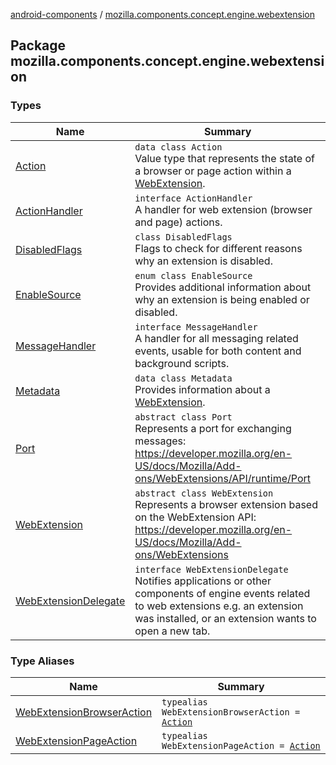 [android-components](../index.md) / [mozilla.components.concept.engine.webextension](./index.md)

## Package mozilla.components.concept.engine.webextension

### Types

| Name | Summary |
|---|---|
| [Action](-action/index.md) | `data class Action`<br>Value type that represents the state of a browser or page action within a [WebExtension](-web-extension/index.md). |
| [ActionHandler](-action-handler/index.md) | `interface ActionHandler`<br>A handler for web extension (browser and page) actions. |
| [DisabledFlags](-disabled-flags/index.md) | `class DisabledFlags`<br>Flags to check for different reasons why an extension is disabled. |
| [EnableSource](-enable-source/index.md) | `enum class EnableSource`<br>Provides additional information about why an extension is being enabled or disabled. |
| [MessageHandler](-message-handler/index.md) | `interface MessageHandler`<br>A handler for all messaging related events, usable for both content and background scripts. |
| [Metadata](-metadata/index.md) | `data class Metadata`<br>Provides information about a [WebExtension](-web-extension/index.md). |
| [Port](-port/index.md) | `abstract class Port`<br>Represents a port for exchanging messages: https://developer.mozilla.org/en-US/docs/Mozilla/Add-ons/WebExtensions/API/runtime/Port |
| [WebExtension](-web-extension/index.md) | `abstract class WebExtension`<br>Represents a browser extension based on the WebExtension API: https://developer.mozilla.org/en-US/docs/Mozilla/Add-ons/WebExtensions |
| [WebExtensionDelegate](-web-extension-delegate/index.md) | `interface WebExtensionDelegate`<br>Notifies applications or other components of engine events related to web extensions e.g. an extension was installed, or an extension wants to open a new tab. |

### Type Aliases

| Name | Summary |
|---|---|
| [WebExtensionBrowserAction](-web-extension-browser-action.md) | `typealias WebExtensionBrowserAction = `[`Action`](-action/index.md) |
| [WebExtensionPageAction](-web-extension-page-action.md) | `typealias WebExtensionPageAction = `[`Action`](-action/index.md) |
